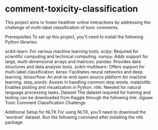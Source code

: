 # comment-toxicity-classification
This project aims to foster healthier online interactions by addressing the challenge of multi-label classification of toxic comments.

Prerequisites
To set up this project, you'll need to install the following Python libraries:

scikit-learn: For various machine learning tools.
scipy: Required for scientific computing and technical computing.
numpy: Adds support for large, multi-dimensional arrays and matrices.
pandas: Provides data structures and data analysis tools.
scikit-multilearn: Offers support for multi-label classification.
keras: Facilitates neural networks and deep learning.
tensorflow: An end-to-end open-source platform for machine learning.
stop_words: Assists in handling common stop words.
matplotlib: Enables plotting and visualization in Python.
nltk: Needed for natural language processing tasks.
Dataset
The dataset required for training and testing can be downloaded from Kaggle through the following link:
Jigsaw Toxic Comment Classification Challenge

Additional Setup for NLTK
For using NLTK, you'll need to download the 'wordnet' dataset. Run the following command after installing the nltk package:
